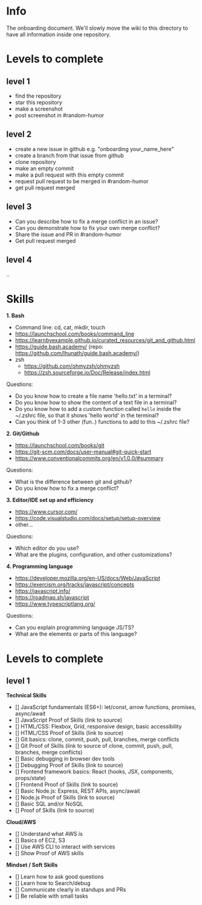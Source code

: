 # Info

The onboarding document. We'll slowly move the wiki to this directory to have all information inside one repository.

# Levels to complete

## level 1

- find the repository
- star this repository
- make a screenshot
- post screenshot in #random-humor

## level 2

- create a new issue in github e.g. "onboarding your_name_here"
- create a branch from that issue from github
- clone repository
- make an empty commit
- make a pull request with this empty commit
- request pull request to be merged in #random-humor
- get pull request merged

## level 3

- Can you describe how to fix a merge conflict in an issue?
- Can you demonstrate how to fix your own merge conflict?
- Share the issue and PR in #random-humor
- Get pull request merged

## level 4

..

# Skills

**1. Bash**
- Command line: cd, cat, mkdir, touch
- https://launchschool.com/books/command_line
- https://learnbyexample.github.io/curated_resources/git_and_github.html
- https://guide.bash.academy/ (repo: https://github.com/lhunath/guide.bash.academy/)
- zsh
  - https://github.com/ohmyzsh/ohmyzsh
  - https://zsh.sourceforge.io/Doc/Release/index.html
 
Questions:
- Do you know how to create a file name 'hello.txt' in a terminal?
- Do you know how to show the content of a text file in a terminal?
- Do you know how to add a custom function called `hello` inside the ~/.zshrc file, so that it shows 'hello world' in the terminal?
- Can you think of 1-3 other (fun..) functions to add to this ~/.zshrc file?


**2. Git/Github**
- https://launchschool.com/books/git
- https://git-scm.com/docs/user-manual#git-quick-start
- https://www.conventionalcommits.org/en/v1.0.0/#summary

Questions:
- What is the difference between git and github?
- Do you know how to fix a merge conflict? 

**3. Editor/IDE set up and efficiency**
- https://www.cursor.com/
- https://code.visualstudio.com/docs/setup/setup-overview
- other... 

Questions:
- Which editor do you use?
- What are the plugins, configuration, and other customizations?

**4. Programming language**
- https://developer.mozilla.org/en-US/docs/Web/JavaScript
- https://exercism.org/tracks/javascript/concepts
- https://javascript.info/
- https://roadmap.sh/javascript
- https://www.typescriptlang.org/

Questions:
- Can you explain programming language JS/TS? 
- What are the elements or parts of this language?

# Levels to complete

## level 1

**Technical Skills**
- [] JavaScript fundamentals (ES6+): let/const, arrow functions, promises, async/await
- [] JavaScript Proof of Skills (link to source)
- [] HTML/CSS: Flexbox, Grid, responsive design, basic accessibility
- [] HTML/CSS Proof of Skills (link to source)
- [] Git basics: clone, commit, push, pull, branches, merge conflicts
- [] Git Proof of Skills (link to source of clone, commit, push, pull, branches, merge conflicts)
- [] Basic debugging in browser dev tools
- [] Debugging Proof of Skills (link to source)
- [] Frontend framework basics: React (hooks, JSX, components, props/state)
- [] Frontend Proof of Skills (link to source)
- [] Basic Node.js: Express, REST APIs, async/await
- [] Node.js Proof of Skills (link to source)
- [] Basic SQL and/or NoSQL
- [] Proof of Skills (link to source)

**Cloud/AWS**
- [] Understand what AWS is
- [] Basics of EC2, S3
- [] Use AWS CLI to interact with services
- [] Show Proof of AWS skills
  
**Mindset / Soft Skills**
- [] Learn how to ask good questions
- [] Learn how to Search/debug
- [] Communicate clearly in standups and PRs
- [] Be reliable with small tasks

